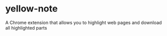 # yellow-note
A Chrome extension that allows you to highlight web pages and download all highlighted parts
